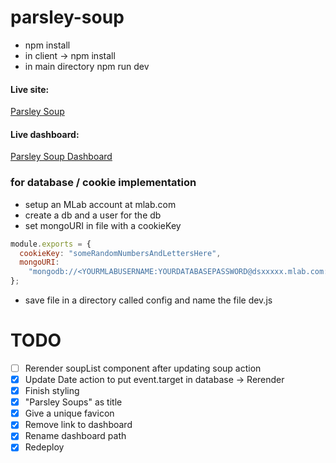 # parsley-soup

- npm install
- in client -> npm install
- in main directory npm run dev

#### Live site:

[Parsley Soup](https://parsley-soups.herokuapp.com/)

#### Live dashboard:

[Parsley Soup Dashboard](https://parsley-soups.herokuapp.com/dashboard)

### for database / cookie implementation

- setup an MLab account at mlab.com
- create a db and a user for the db
- set mongoURI in file with a cookieKey

```javascript
module.exports = {
  cookieKey: "someRandomNumbersAndLettersHere",
  mongoURI:
    "mongodb://<YOURMLABUSERNAME:YOURDATABASEPASSWORD@dsxxxxx.mlab.com:xxxxx/yourdatabasename"
};
```

- save file in a directory called config and name the file dev.js

# TODO

- [ ] Rerender soupList component after updating soup action
- [x] Update Date action to put event.target in database -> Rerender
- [x] Finish styling
- [x] "Parsley Soups" as title
- [x] Give a unique favicon
- [x] Remove link to dashboard
- [x] Rename dashboard path
- [x] Redeploy
